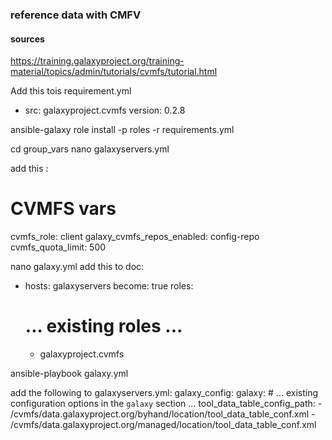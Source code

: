 ### reference data with CMFV
#### sources
https://training.galaxyproject.org/training-material/topics/admin/tutorials/cvmfs/tutorial.html


Add this tois requirement.yml
- src: galaxyproject.cvmfs
  version: 0.2.8
  
ansible-galaxy role install -p roles -r requirements.yml


cd group_vars
nano galaxyservers.yml

add this :
# CVMFS vars
cvmfs_role: client
galaxy_cvmfs_repos_enabled: config-repo
cvmfs_quota_limit: 500


nano galaxy.yml
add this to doc:

- hosts: galaxyservers
  become: true
  roles:
    # ... existing roles ...
    - galaxyproject.cvmfs
	
ansible-playbook galaxy.yml


add the following to galaxyservers.yml:
galaxy_config:
  galaxy:
    # ... existing configuration options in the `galaxy` section ...
    tool_data_table_config_path:
      - /cvmfs/data.galaxyproject.org/byhand/location/tool_data_table_conf.xml
      - /cvmfs/data.galaxyproject.org/managed/location/tool_data_table_conf.xml
	

